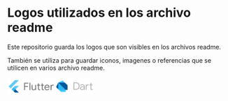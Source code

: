 # Logos utilizados en los archivo readme
Este repositorio guarda los logos que son visibles en los archivos readme.

También se utiliza para guardar iconos, imagenes o referencias que se utilicen en varios archivo readme.


<img src="https://github.com/DalexisValencia/logos-for-readme/blob/main/flutter/flutter-dart-830.png" alt="drawing" width="200"/>
